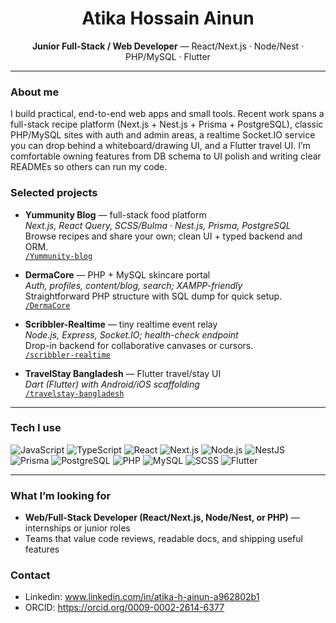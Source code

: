 <!-- Centered intro -->
<h1 align="center">Atika Hossain Ainun</h1>
<p align="center"><b>Junior Full-Stack / Web Developer</b> — React/Next.js · Node/Nest · PHP/MySQL · Flutter</p>

---

### About me
I build practical, end-to-end web apps and small tools. Recent work spans a full-stack recipe platform (Next.js + Nest.js + Prisma + PostgreSQL), classic PHP/MySQL sites with auth and admin areas, a realtime Socket.IO service you can drop behind a whiteboard/drawing UI, and a Flutter travel UI. I’m comfortable owning features from DB schema to UI polish and writing clear READMEs so others can run my code.

### Selected projects
- **Yummunity Blog** — full-stack food platform  
  *Next.js, React Query, SCSS/Bulma · Nest.js, Prisma, PostgreSQL*  
  Browse recipes and share your own; clean UI + typed backend and ORM.  
  [`/Yummunity-blog`](https://github.com/ainun-11/Yummunity-blog)

- **DermaCore** — PHP + MySQL skincare portal  
  *Auth, profiles, content/blog, search; XAMPP-friendly*  
  Straightforward PHP structure with SQL dump for quick setup.  
  [`/DermaCore`](https://github.com/ainun-11/DermaCore)

- **Scribbler-Realtime** — tiny realtime event relay  
  *Node.js, Express, Socket.IO; health-check endpoint*  
  Drop-in backend for collaborative canvases or cursors.  
  [`/scribbler-realtime`](https://github.com/ainun-11/scribbler-realtime)

- **TravelStay Bangladesh** — Flutter travel/stay UI  
  *Dart (Flutter) with Android/iOS scaffolding*  
  [`/travelstay-bangladesh`](https://github.com/ainun-11/travelstay-bangladesh)

---

### Tech I use
![JavaScript](https://img.shields.io/badge/JavaScript-333?logo=javascript)
![TypeScript](https://img.shields.io/badge/TypeScript-333?logo=typescript)
![React](https://img.shields.io/badge/React-333?logo=react)
![Next.js](https://img.shields.io/badge/Next.js-333?logo=nextdotjs)
![Node.js](https://img.shields.io/badge/Node.js-333?logo=nodedotjs)
![NestJS](https://img.shields.io/badge/NestJS-333?logo=nestjs)
![Prisma](https://img.shields.io/badge/Prisma-333?logo=prisma)
![PostgreSQL](https://img.shields.io/badge/PostgreSQL-333?logo=postgresql)
![PHP](https://img.shields.io/badge/PHP-333?logo=php)
![MySQL](https://img.shields.io/badge/MySQL-333?logo=mysql)
![SCSS](https://img.shields.io/badge/SCSS-333?logo=sass)
![Flutter](https://img.shields.io/badge/Flutter-333?logo=flutter)

---

### What I’m looking for
- **Web/Full-Stack Developer (React/Next.js, Node/Nest, or PHP)** — internships or junior roles
- Teams that value code reviews, readable docs, and shipping useful features

### Contact
- Linkedin: www.linkedin.com/in/atika-h-ainun-a962802b1 
- ORCID: https://orcid.org/0009-0002-2614-6377



